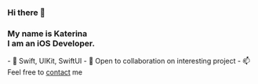 ### Hi there 👋
<h3> My name is Katerina <br/>
I am an iOS Developer. </h3>

<p>
- 🍏 Swift, UIKit, SwiftUI
- 🔗 Open to collaboration on interesting project
- 📫 Feel free to <a href="https://www.linkedin.com/in/katerina-karaoglu/">contact</a> me
</p>
